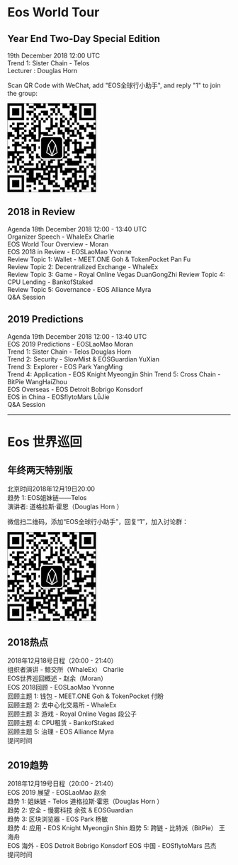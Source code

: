 # Eos World Tour
## Year End Two-Day Special Edition

19th December 2018 12:00 UTC   
Trend 1: Sister Chain - Telos  
Lecturer : Douglas Horn

Scan QR Code with WeChat, add "EOS全球行小助手", and reply "1" to join the group:

![](./images/events/JoinEosWorldTourYearEndTwo-DaySpecialEdition2018.jpg)

## 2018 in Review 

Agenda 18th December 2018 12:00 - 13:40 UTC  
Organizer Speech - WhaleEx Charlie   
EOS World Tour Overview - Moran  
EOS 2018 in Review - EOSLaoMao  Yvonne   
Review Topic 1: Wallet - MEET.ONE Goh & TokenPocket Pan Fu   
Review Topic 2: Decentralized Exchange - WhaleEx  
Review Topic 3: Game - Royal Online Vegas DuanGongZhi 
Review Topic 4: CPU Lending - BankofStaked  
Review Topic 5: Governance - EOS Alliance Myra  
Q&A Session  

## 2019 Predictions 
Agenda 19th December 2018 12:00 - 13:40 UTC  
EOS 2019 Predictions - EOSLaoMao Moran  
Trend 1: Sister Chain - Telos Douglas Horn   
Trend 2: Security - SlowMist & EOSGuardian YuXian   
Trend 3: Explorer - EOS Park YangMing   
Trend 4: Application - EOS Knight Myeongjin Shin 
Trend 5: Cross Chain - BitPie WangHaiZhou   
EOS Overseas - EOS Detroit  Bobrigo Konsdorf  
EOS in China - EOSflytoMars LǚJie   
Q&A Session

---

# Eos 世界巡回
## 年终两天特别版

北京时间2018年12月19日20:00  
趋势 1: EOS姐妹链——Telos   
演讲者: 道格拉斯·霍恩（Douglas Horn  ）

微信扫二维码，添加“EOS全球行小助手”，回复“1”，加入讨论群：

![](./images/events/JoinEosWorldTourYearEndTwo-DaySpecialEdition2018.jpg)

## 2018热点

2018年12月18号日程（20:00 - 21:40）  
组织者演讲 - 鲸交所（WhaleEx） Charlie  
EOS世界巡回概述 - 赵余（Moran）  
EOS 2018回顾 - EOSLaoMao Yvonne   
回顾主题 1: 钱包 - MEET.ONE Goh & TokenPocket 付盼  
回顾主题 2: 去中心化交易所 - WhaleEx  
回顾主题 3: 游戏 - Royal Online Vegas 段公子   
回顾主题 4: CPU租赁 - BankofStaked  
回顾主题 5: 治理 - EOS Alliance Myra  
提问时间  

## 2019趋势 
2018年12月19号日程（20:00 - 21:40）  
EOS 2019 展望 - EOSLaoMao 赵余   
趋势 1: 姐妹链 - Telos 道格拉斯·霍恩（Douglas Horn  ）  
趋势 2: 安全 - 慢雾科技 余弦 & EOSGuardian  
趋势 3: 区块浏览器 - EOS Park 杨敏  
趋势 4: 应用 - EOS Knight  Myeongjin Shin 
趋势 5: 跨链 - 比特派（BitPie） 王海舟  
EOS 海外 - EOS Detroit Bobrigo Konsdorf 
EOS 中国 - EOSflytoMars 吕杰   
提问时间  